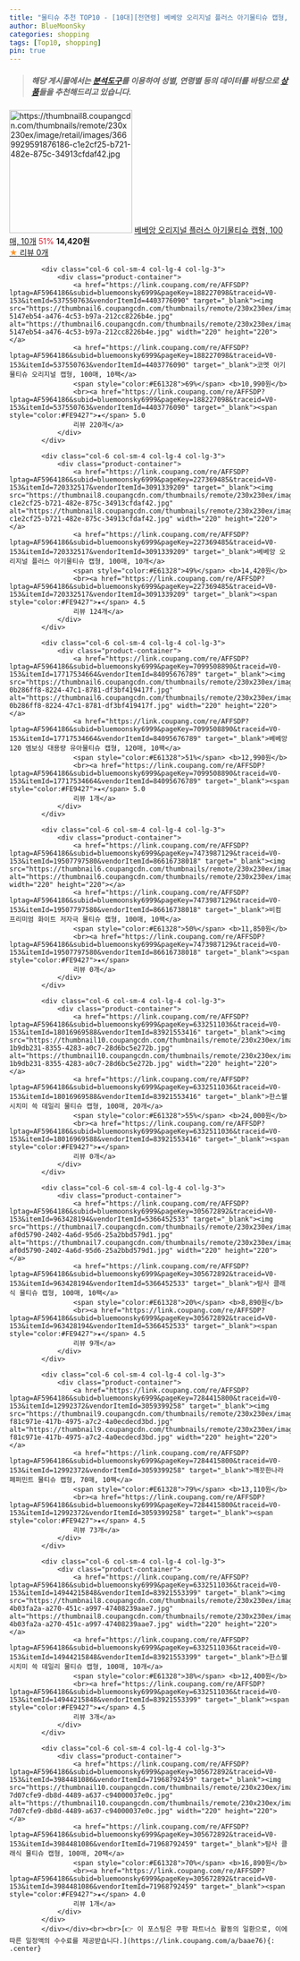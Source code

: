 ```yaml
---
title: "물티슈 추천 TOP10 - [10대][전연령] 베베앙 오리지널 플러스 아기물티슈 캡형, 100매, 10개"
author: BlueMoonSky
categories: shopping
tags: [Top10, shopping]
pin: true
---
```


> ##### 해당 게시물에서는 [**분석도구**](https://itemscout.io/)를 이용하여 **성별**, **연령별** 등의 데이터를 바탕으로 [**상품**](https://link.coupang.com/a/baae76)들을 추천해드리고 있습니다.
<div class="container"><div class="row">
            <div class="col-6 col-sm-4 col-lg-4 col-lg-3">
                <div class="product-container">
                    <a href="https://link.coupang.com/re/AFFSDP?lptag=AF5964186&subid=bluemoonsky6999&pageKey=227369485&traceid=V0-153&itemId=720332517&vendorItemId=3091339209" target="_blank"><img src="https://thumbnail8.coupangcdn.com/thumbnails/remote/230x230ex/image/retail/images/3669929591876186-c1e2cf25-b721-482e-875c-34913cfdaf42.jpg" alt="https://thumbnail8.coupangcdn.com/thumbnails/remote/230x230ex/image/retail/images/3669929591876186-c1e2cf25-b721-482e-875c-34913cfdaf42.jpg" width="220" height="220"></a>
                    <a href="https://link.coupang.com/re/AFFSDP?lptag=AF5964186&subid=bluemoonsky6999&pageKey=227369485&traceid=V0-153&itemId=720332517&vendorItemId=3091339209" target="_blank">베베앙 오리지널 플러스 아기물티슈 캡형, 100매, 10개</a>
                    <span style="color:#E61328">51%</span> <b>14,420원</b>
                    <br><a href="https://link.coupang.com/re/AFFSDP?lptag=AF5964186&subid=bluemoonsky6999&pageKey=227369485&traceid=V0-153&itemId=720332517&vendorItemId=3091339209" target="_blank"><span style="color:#FE9427">★</span> 
                    리뷰 0개</a>
                </div>
            </div>
            
            <div class="col-6 col-sm-4 col-lg-4 col-lg-3">
                <div class="product-container">
                    <a href="https://link.coupang.com/re/AFFSDP?lptag=AF5964186&subid=bluemoonsky6999&pageKey=188227098&traceid=V0-153&itemId=537550763&vendorItemId=4403776090" target="_blank"><img src="https://thumbnail6.coupangcdn.com/thumbnails/remote/230x230ex/image/retail/images/1674530736104201-5147eb54-a476-4c53-b97a-212cc8226b4e.jpg" alt="https://thumbnail6.coupangcdn.com/thumbnails/remote/230x230ex/image/retail/images/1674530736104201-5147eb54-a476-4c53-b97a-212cc8226b4e.jpg" width="220" height="220"></a>
                    <a href="https://link.coupang.com/re/AFFSDP?lptag=AF5964186&subid=bluemoonsky6999&pageKey=188227098&traceid=V0-153&itemId=537550763&vendorItemId=4403776090" target="_blank">코멧 아기물티슈 오리지널 캡형, 100매, 10팩</a>
                    <span style="color:#E61328">69%</span> <b>10,990원</b>
                    <br><a href="https://link.coupang.com/re/AFFSDP?lptag=AF5964186&subid=bluemoonsky6999&pageKey=188227098&traceid=V0-153&itemId=537550763&vendorItemId=4403776090" target="_blank"><span style="color:#FE9427">★</span> 5.0
                    리뷰 220개</a>
                </div>
            </div>
            
            <div class="col-6 col-sm-4 col-lg-4 col-lg-3">
                <div class="product-container">
                    <a href="https://link.coupang.com/re/AFFSDP?lptag=AF5964186&subid=bluemoonsky6999&pageKey=227369485&traceid=V0-153&itemId=720332517&vendorItemId=3091339209" target="_blank"><img src="https://thumbnail8.coupangcdn.com/thumbnails/remote/230x230ex/image/retail/images/3669929591876186-c1e2cf25-b721-482e-875c-34913cfdaf42.jpg" alt="https://thumbnail8.coupangcdn.com/thumbnails/remote/230x230ex/image/retail/images/3669929591876186-c1e2cf25-b721-482e-875c-34913cfdaf42.jpg" width="220" height="220"></a>
                    <a href="https://link.coupang.com/re/AFFSDP?lptag=AF5964186&subid=bluemoonsky6999&pageKey=227369485&traceid=V0-153&itemId=720332517&vendorItemId=3091339209" target="_blank">베베앙 오리지널 플러스 아기물티슈 캡형, 100매, 10개</a>
                    <span style="color:#E61328">49%</span> <b>14,420원</b>
                    <br><a href="https://link.coupang.com/re/AFFSDP?lptag=AF5964186&subid=bluemoonsky6999&pageKey=227369485&traceid=V0-153&itemId=720332517&vendorItemId=3091339209" target="_blank"><span style="color:#FE9427">★</span> 4.5
                    리뷰 124개</a>
                </div>
            </div>
            
            <div class="col-6 col-sm-4 col-lg-4 col-lg-3">
                <div class="product-container">
                    <a href="https://link.coupang.com/re/AFFSDP?lptag=AF5964186&subid=bluemoonsky6999&pageKey=7099508890&traceid=V0-153&itemId=17717534664&vendorItemId=84095676789" target="_blank"><img src="https://thumbnail6.coupangcdn.com/thumbnails/remote/230x230ex/image/retail/images/4347798805241799-0b286ff8-8224-47c1-8781-df3bf419417f.jpg" alt="https://thumbnail6.coupangcdn.com/thumbnails/remote/230x230ex/image/retail/images/4347798805241799-0b286ff8-8224-47c1-8781-df3bf419417f.jpg" width="220" height="220"></a>
                    <a href="https://link.coupang.com/re/AFFSDP?lptag=AF5964186&subid=bluemoonsky6999&pageKey=7099508890&traceid=V0-153&itemId=17717534664&vendorItemId=84095676789" target="_blank">베베앙 120 엠보싱 대용량 유아물티슈 캡형, 120매, 10팩</a>
                    <span style="color:#E61328">51%</span> <b>12,990원</b>
                    <br><a href="https://link.coupang.com/re/AFFSDP?lptag=AF5964186&subid=bluemoonsky6999&pageKey=7099508890&traceid=V0-153&itemId=17717534664&vendorItemId=84095676789" target="_blank"><span style="color:#FE9427">★</span> 5.0
                    리뷰 1개</a>
                </div>
            </div>
            
            <div class="col-6 col-sm-4 col-lg-4 col-lg-3">
                <div class="product-container">
                    <a href="https://link.coupang.com/re/AFFSDP?lptag=AF5964186&subid=bluemoonsky6999&pageKey=7473987129&traceid=V0-153&itemId=19507797580&vendorItemId=86616738018" target="_blank"><img src="https://thumbnail6.coupangcdn.com/thumbnails/remote/230x230ex/image/rs_quotation_api/qwilsmzn/5a3d80b91223491c9002c08abaa9ea11.jpg" alt="https://thumbnail6.coupangcdn.com/thumbnails/remote/230x230ex/image/rs_quotation_api/qwilsmzn/5a3d80b91223491c9002c08abaa9ea11.jpg" width="220" height="220"></a>
                    <a href="https://link.coupang.com/re/AFFSDP?lptag=AF5964186&subid=bluemoonsky6999&pageKey=7473987129&traceid=V0-153&itemId=19507797580&vendorItemId=86616738018" target="_blank">비컴 프리미엄 화이트 저자극 물티슈 캡형, 100매, 10팩</a>
                    <span style="color:#E61328">50%</span> <b>11,850원</b>
                    <br><a href="https://link.coupang.com/re/AFFSDP?lptag=AF5964186&subid=bluemoonsky6999&pageKey=7473987129&traceid=V0-153&itemId=19507797580&vendorItemId=86616738018" target="_blank"><span style="color:#FE9427">★</span> 
                    리뷰 0개</a>
                </div>
            </div>
            
            <div class="col-6 col-sm-4 col-lg-4 col-lg-3">
                <div class="product-container">
                    <a href="https://link.coupang.com/re/AFFSDP?lptag=AF5964186&subid=bluemoonsky6999&pageKey=6332511036&traceid=V0-153&itemId=18016969588&vendorItemId=83921553416" target="_blank"><img src="https://thumbnail10.coupangcdn.com/thumbnails/remote/230x230ex/image/retail/images/4424246735068472-1b9db231-8355-4283-a0c7-28d6bc5e272b.jpg" alt="https://thumbnail10.coupangcdn.com/thumbnails/remote/230x230ex/image/retail/images/4424246735068472-1b9db231-8355-4283-a0c7-28d6bc5e272b.jpg" width="220" height="220"></a>
                    <a href="https://link.coupang.com/re/AFFSDP?lptag=AF5964186&subid=bluemoonsky6999&pageKey=6332511036&traceid=V0-153&itemId=18016969588&vendorItemId=83921553416" target="_blank">한스웰 시치미 쓱 데일리 물티슈 캡형, 100매, 20개</a>
                    <span style="color:#E61328">55%</span> <b>24,000원</b>
                    <br><a href="https://link.coupang.com/re/AFFSDP?lptag=AF5964186&subid=bluemoonsky6999&pageKey=6332511036&traceid=V0-153&itemId=18016969588&vendorItemId=83921553416" target="_blank"><span style="color:#FE9427">★</span> 
                    리뷰 0개</a>
                </div>
            </div>
            
            <div class="col-6 col-sm-4 col-lg-4 col-lg-3">
                <div class="product-container">
                    <a href="https://link.coupang.com/re/AFFSDP?lptag=AF5964186&subid=bluemoonsky6999&pageKey=305672892&traceid=V0-153&itemId=963428194&vendorItemId=5366452533" target="_blank"><img src="https://thumbnail7.coupangcdn.com/thumbnails/remote/230x230ex/image/retail/images/164153445891991-af0d5790-2402-4a6d-95d6-25a2bbd579d1.jpg" alt="https://thumbnail7.coupangcdn.com/thumbnails/remote/230x230ex/image/retail/images/164153445891991-af0d5790-2402-4a6d-95d6-25a2bbd579d1.jpg" width="220" height="220"></a>
                    <a href="https://link.coupang.com/re/AFFSDP?lptag=AF5964186&subid=bluemoonsky6999&pageKey=305672892&traceid=V0-153&itemId=963428194&vendorItemId=5366452533" target="_blank">탐사 클래식 물티슈 캡형, 100매, 10팩</a>
                    <span style="color:#E61328">20%</span> <b>8,890원</b>
                    <br><a href="https://link.coupang.com/re/AFFSDP?lptag=AF5964186&subid=bluemoonsky6999&pageKey=305672892&traceid=V0-153&itemId=963428194&vendorItemId=5366452533" target="_blank"><span style="color:#FE9427">★</span> 4.5
                    리뷰 9개</a>
                </div>
            </div>
            
            <div class="col-6 col-sm-4 col-lg-4 col-lg-3">
                <div class="product-container">
                    <a href="https://link.coupang.com/re/AFFSDP?lptag=AF5964186&subid=bluemoonsky6999&pageKey=7284415800&traceid=V0-153&itemId=12992372&vendorItemId=3059399258" target="_blank"><img src="https://thumbnail9.coupangcdn.com/thumbnails/remote/230x230ex/image/retail/images/1677662208492093-f81c971e-417b-4975-a7c2-4a0ecdecd3bd.jpg" alt="https://thumbnail9.coupangcdn.com/thumbnails/remote/230x230ex/image/retail/images/1677662208492093-f81c971e-417b-4975-a7c2-4a0ecdecd3bd.jpg" width="220" height="220"></a>
                    <a href="https://link.coupang.com/re/AFFSDP?lptag=AF5964186&subid=bluemoonsky6999&pageKey=7284415800&traceid=V0-153&itemId=12992372&vendorItemId=3059399258" target="_blank">깨끗한나라 페퍼민트 물티슈 캡형, 70매, 10팩</a>
                    <span style="color:#E61328">79%</span> <b>13,110원</b>
                    <br><a href="https://link.coupang.com/re/AFFSDP?lptag=AF5964186&subid=bluemoonsky6999&pageKey=7284415800&traceid=V0-153&itemId=12992372&vendorItemId=3059399258" target="_blank"><span style="color:#FE9427">★</span> 4.5
                    리뷰 73개</a>
                </div>
            </div>
            
            <div class="col-6 col-sm-4 col-lg-4 col-lg-3">
                <div class="product-container">
                    <a href="https://link.coupang.com/re/AFFSDP?lptag=AF5964186&subid=bluemoonsky6999&pageKey=6332511036&traceid=V0-153&itemId=14944215848&vendorItemId=83921553399" target="_blank"><img src="https://thumbnail8.coupangcdn.com/thumbnails/remote/230x230ex/image/retail/images/113402265755923-4b03fa2a-a270-451c-a997-47408239aae7.jpg" alt="https://thumbnail8.coupangcdn.com/thumbnails/remote/230x230ex/image/retail/images/113402265755923-4b03fa2a-a270-451c-a997-47408239aae7.jpg" width="220" height="220"></a>
                    <a href="https://link.coupang.com/re/AFFSDP?lptag=AF5964186&subid=bluemoonsky6999&pageKey=6332511036&traceid=V0-153&itemId=14944215848&vendorItemId=83921553399" target="_blank">한스웰 시치미 쓱 데일리 물티슈 캡형, 100매, 10개</a>
                    <span style="color:#E61328">38%</span> <b>12,400원</b>
                    <br><a href="https://link.coupang.com/re/AFFSDP?lptag=AF5964186&subid=bluemoonsky6999&pageKey=6332511036&traceid=V0-153&itemId=14944215848&vendorItemId=83921553399" target="_blank"><span style="color:#FE9427">★</span> 4.5
                    리뷰 3개</a>
                </div>
            </div>
            
            <div class="col-6 col-sm-4 col-lg-4 col-lg-3">
                <div class="product-container">
                    <a href="https://link.coupang.com/re/AFFSDP?lptag=AF5964186&subid=bluemoonsky6999&pageKey=305672892&traceid=V0-153&itemId=3984481086&vendorItemId=71968792459" target="_blank"><img src="https://thumbnail10.coupangcdn.com/thumbnails/remote/230x230ex/image/retail/images/436314960169675-7d07cfe9-db8d-4489-a637-c94000037e0c.jpg" alt="https://thumbnail10.coupangcdn.com/thumbnails/remote/230x230ex/image/retail/images/436314960169675-7d07cfe9-db8d-4489-a637-c94000037e0c.jpg" width="220" height="220"></a>
                    <a href="https://link.coupang.com/re/AFFSDP?lptag=AF5964186&subid=bluemoonsky6999&pageKey=305672892&traceid=V0-153&itemId=3984481086&vendorItemId=71968792459" target="_blank">탐사 클래식 물티슈 캡형, 100매, 20팩</a>
                    <span style="color:#E61328">70%</span> <b>16,890원</b>
                    <br><a href="https://link.coupang.com/re/AFFSDP?lptag=AF5964186&subid=bluemoonsky6999&pageKey=305672892&traceid=V0-153&itemId=3984481086&vendorItemId=71968792459" target="_blank"><span style="color:#FE9427">★</span> 4.0
                    리뷰 1개</a>
                </div>
            </div>
            </div></div><br><br>[👉 이 포스팅은 쿠팡 파트너스 활동의 일환으로, 이에 따른 일정액의 수수료를 제공받습니다.](https://link.coupang.com/a/baae76){: .center}